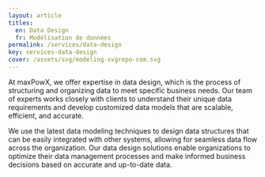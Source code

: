 ```yaml
---
layout: article
titles:
  en: Data Design
  fr: Modélisation de données
permalink: /services/data-design
key: services-data-design
cover: /assets/svg/modeling-svgrepo-com.svg
---
```

At maxPowX, we offer expertise in data design, which is the process of structuring and organizing data to meet specific business needs. Our team of experts works closely with clients to understand their unique data requirements and develop customized data models that are scalable, efficient, and accurate.

We use the latest data modeling techniques to design data structures that can be easily integrated with other systems, allowing for seamless data flow across the organization. Our data design solutions enable organizations to optimize their data management processes and make informed business decisions based on accurate and up-to-date data.